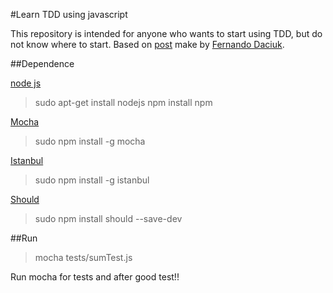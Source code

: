 #Learn TDD using javascript

This repository is intended for anyone who wants to start using TDD, but do not know where to start.
Based on [post](http://blog.da2k.com.br/2015/01/06/pensando-tdd-com-javascript/) make by [Fernando Daciuk](https://github.com/fdaciuk).

##Dependence

[node js](https://nodejs.org/download/)
> sudo apt-get install nodejs
> npm install npm

[Mocha](http://mochajs.org/)
> sudo npm install -g mocha

[Istanbul](https://github.com/gotwarlost/istanbul)
> sudo npm install -g istanbul

[Should](https://github.com/shouldjs/should.js)
> sudo npm install should --save-dev

##Run

> mocha tests/sumTest.js

Run mocha for tests and after good test!!
